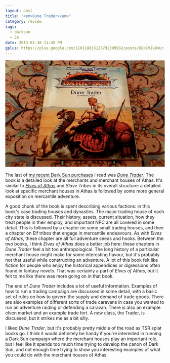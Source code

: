 ```yaml
---
layout: post
title: "<em>Dune Trader</em>"
category: review
tags:
  - darksun
  - 2e
date: 2013-01-30 11:45 PM
gplus: https://plus.google.com/110118815125792309582/posts/UDpCVik9vUc
---
```


![Dune Trader](/assets/img/dune-trader@2x.jpg)

The last of [my recent Dark Sun purchases][1] I read was [_Dune Trader_][2]. The book is a detailed look at the merchants and merchant houses of Athas. It's similar to [_Elves of Athas_][3] and _Slave Tribes_ in its overall structure: a detailed look at specific merchant houses in Athas is followed by some more general exposition on mercantile adventure.

A good chunk of the book is spent describing various factions: in this book's case trading houses and dynasties. The major trading house of each city state is discussed. Their history, assets, current situation, how they treat people in their employ, and important NPC are all covered in some detail. This is followed by a chapter on some small trading houses, and then a chapter on Elf tribes that engage in mercantile endeavours. As with _Elves of Athas_, these chapter are all full adventure seeds and hooks. Between the two books, I think _Elves of Athas_ does a better job here: these chapters in _Dune Trader_ feel a bit too anthropological. The long history of a particular merchant house might make for some interesting flavour, but it's probably not that useful while constructing an adventure. A lot of this book felt like fiction for people who enjoy the historical appendices or digressions often found in fantasy novels. That was certainly a part of _Elves of Athas_, but it felt to me like there was more going on in that book.

The end of _Dune Trader_ includes a lot of useful information. Examples of how to run a trading campaign are discussed in some detail, with a basic set of rules on how to govern the supply and demand of trade goods. There are also examples of different sorts of trade caravans in case you wanted to run an adventure raiding or defending a caravan. There is also an example elven market and an example trade fort. A new class, the Trader, is discussed, but it strikes me as a bit silly.

I liked _Dune Trader_, but it's probably pretty middle of the road as TSR splat books go. I think it would definitely be handy if you're interested in running a Dark Sun campaign where the merchant houses play an important role, but I feel like it spends too much time trying to develop the canon of Dark Sun, and not enough time trying to show you interesting examples of what you could do with the merchant houses of Athas.

[1]: /blog/dragons-crown/
[2]: http://www.tsrinfo.net/archive/ds/ds-dsr2.htm
[3]: /review/elves-of-athas